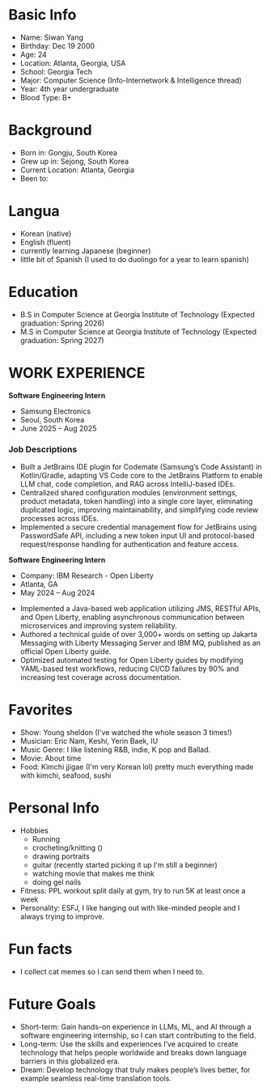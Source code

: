 # Basic Info
- Name: Siwan Yang
- Birthday: Dec 19 2000
- Age: 24
- Location: Atlanta, Georgia, USA
- School: Georgia Tech
- Major: Computer Science (Info-Internetwork & Intelligence thread)
- Year: 4th year undergraduate
- Blood Type: B+

# Background
- Born in: Gongju, South Korea
- Grew up in: Sejong, South Korea
- Current Location: Atlanta, Georgia
- Been to: 

# Langua
- Korean (native)
- English (fluent)
- currently learning Japanese (beginner)
- little bit of Spanish (I used to do duolingo for a year to learn spanish)

# Education
- B.S in Computer Science at Georgia Institute of Technology (Expected graduation: Spring 2026)
- M.S in Computer Science at Georgia Institute of Technology (Expected graduation: Spring 2027)

# WORK EXPERIENCE
**Software Engineering Intern**
* Samsung Electronics
* Seoul, South Korea
* June 2025 – Aug 2025
### Job Descriptions
- Built a JetBrains IDE plugin for Codemate (Samsung’s Code Assistant) in Kotlin/Gradle, adapting VS Code core to the
JetBrains Platform to enable LLM chat, code completion, and RAG across IntelliJ-based IDEs.
- Centralized shared configuration modules (environment settings, product metadata, token handling) into a single core layer,
eliminating duplicated logic, improving maintainability, and simplifying code review processes across IDEs.
- Implemented a secure credential management flow for JetBrains using PasswordSafe API, including a new token input UI and
protocol-based request/response handling for authentication and feature access.

**Software Engineering Intern**
* Company: IBM Research - Open Liberty 
* Atlanta, GA
* May 2024 – Aug 2024
- Implemented a Java-based web application utilizing JMS, RESTful APIs, and Open Liberty, enabling asynchronous
communication between microservices and improving system reliability.
- Authored a technical guide of over 3,000+ words on setting up Jakarta Messaging with Liberty Messaging Server and IBM MQ,
published as an official Open Liberty guide.
- Optimized automated testing for Open Liberty guides by modifying YAML-based test workflows, reducing CI/CD failures by
90% and increasing test coverage across documentation.

# Favorites
- Show: Young sheldon (I've watched the whole season 3 times!)
- Musician: Eric Nam, Keshi, Yerin Baek, IU
- Music Genre: I like listening R&B, indie, K pop and Ballad.
- Movie: About time
- Food: Kimchi jjigae (I'm very Korean lol) pretty much everything made with kimchi, seafood, sushi

# Personal Info
- Hobbies
    - Running
    - crocheting/knitting ()
    - drawing portraits
    - guitar (recently started picking it up I'm still a beginner)
    - watching movie that makes me think
    - doing gel nails
- Fitness: PPL workout split daily at gym, try to run 5K at least once a week
- Personality: ESFJ, I like hanging out with like-minded people and I always trying to improve.

# Fun facts
- I collect cat memes so I can send them when I need to.

# Future Goals
- Short-term: Gain hands-on experience in LLMs, ML, and AI through a software engineering internship, so I can start contributing to the field.
- Long-term: Use the skills and experiences I’ve acquired to create technology that helps people worldwide and breaks down language barriers in this globalized era.
- Dream: Develop technology that truly makes people’s lives better, for example seamless real-time translation tools.
